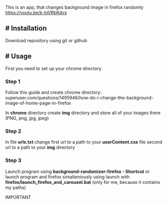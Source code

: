 This is an app, that changes background image in firefox randomly https://youtu.be/k-tnVRbKdys

<h2># Installation</h2>

Download repository using git or github


<h2># Usage</h2>

First you need to set up your chrome directory

<h3>Step 1</h3>

Follow this guide and create chrome directory: superuser.com/questions/1495946/how-do-i-change-the-background-image-of-home-page-in-firefox

In **chrome** directory create **img** directory and store all of your images there (PNG, png, jpg, jpeg)

<h3>Step 2</h3>

In file **urls.txt** change first url to a path to your **userContent.css** file
                            second url to a path to your **img** directory

<h3>Step 3</h3>

Launch program using **background-randomizer-firefox - Shortcut** or launch program and firefox simalteniously using launch with **firefox/launch_firefox_and_carousel.bat** (only for me, because it contains my paths)


IMPORTANT
